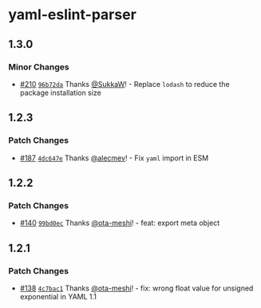 # yaml-eslint-parser

## 1.3.0

### Minor Changes

- [#210](https://github.com/ota-meshi/yaml-eslint-parser/pull/210) [`96b72da`](https://github.com/ota-meshi/yaml-eslint-parser/commit/96b72dab96818eb1cd51fd248b882263cd3b8ad0) Thanks [@SukkaW](https://github.com/SukkaW)! - Replace `lodash` to reduce the package installation size

## 1.2.3

### Patch Changes

- [#187](https://github.com/ota-meshi/yaml-eslint-parser/pull/187) [`4dc647e`](https://github.com/ota-meshi/yaml-eslint-parser/commit/4dc647ee2afe561f090ebb52b759e4e611ccfb42) Thanks [@alecmev](https://github.com/alecmev)! - Fix `yaml` import in ESM

## 1.2.2

### Patch Changes

- [#140](https://github.com/ota-meshi/yaml-eslint-parser/pull/140) [`99bd0ec`](https://github.com/ota-meshi/yaml-eslint-parser/commit/99bd0ec03a015dce6dfbcf9972d2c7c92efad4ad) Thanks [@ota-meshi](https://github.com/ota-meshi)! - feat: export meta object

## 1.2.1

### Patch Changes

- [#138](https://github.com/ota-meshi/yaml-eslint-parser/pull/138) [`4c7bac1`](https://github.com/ota-meshi/yaml-eslint-parser/commit/4c7bac135c712779d94ff2e24851fec871a67fac) Thanks [@ota-meshi](https://github.com/ota-meshi)! - fix: wrong float value for unsigned exponential in YAML 1.1
